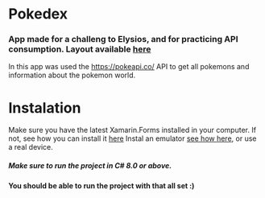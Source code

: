 # Pokedex
### App made for a challeng to Elysios, and for practicing API consumption. Layout available [here](https://www.figma.com/proto/SoXl6s6HcYxpwG5S8XOa0D/Pokedex?node-id=4%3A2&scaling=scale-down)
In this app was used the https://pokeapi.co/ API to get all pokemons and information about the pokemon world.

# Instalation
Make sure you have the latest Xamarin.Forms installed in your computer. If not, see how you can install it [here](https://docs.microsoft.com/en-us/xamarin/get-started/installation/windows)
Instal an emulator [see how here](https://visualstudio.microsoft.com/pt-br/vs/msft-android-emulator/#:~:text=Basta%20abrir%20a%20entrada%20Emulador,a%20partir%20de%20qualquer%20IDE.), or use a real device.

##### Make sure to run the project in C# 8.0 or above.

#### You should be able to run the project with that all set :)
